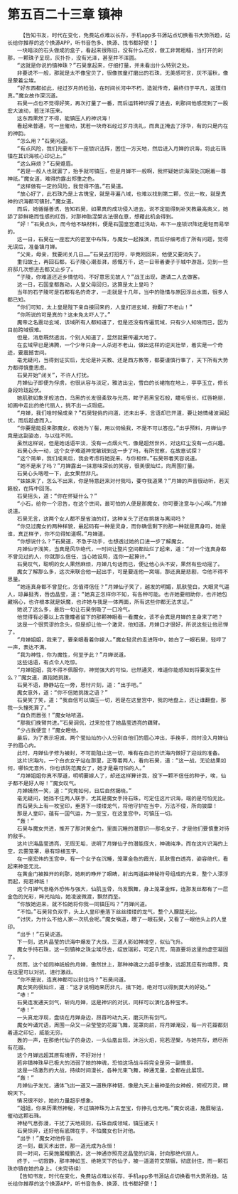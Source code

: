 # 第五百二十三章 镇神
        【告知书友，时代在变化，免费站点难以长存，手机app多书源站点切换看书大势所趋，站长给你推荐的这个换源APP，听书音色多、换源、找书都好使！】
       一块暗淡的石头做成的盒子，看起来很陈旧，没有什么花纹，做工非常粗糙，当打开的刹那，一颗珠子呈现，灰扑扑，没有光泽，甚至并不浑圆。
       “这就是你说的镇神珠？”石昊拿起来，仔细打量，并未看出什么特别之处。
       非要说不一般，那就是太不像宝贝了，很像孩童打磨出的石珠，无美感可言，灰不溜秋，像是蒙着尘埃。
       “好东西都如此，经过岁月的检验，在时间长河中不朽，造就传奇，最终归于平凡，返璞归真。”魔女故作深沉道。
       石昊一点也不觉得好笑，再次打量了一番，而后运转神识探了进去，刹那间他感觉到了一股宏大波动，若汪洋压来。
       这东西果然了不得，能镇压人的神识海！
       看起来普通，可一旦催动，犹若一块奇石经过岁月洗礼，而真正掩去了浮华，有的只是内在的神韵。
       “怎么用？”石昊问道。
       “有点风险，我们先要布下一座锁识法阵，困住一方天地，然后进入月婵的识海，将此石珠镇在其识海核心印记上。”
       “这么麻烦？”石昊蹙眉。
       “若是一般人也就罢了，抬手就可镇压，但是月婵不一般啊，我怀疑她识海深处沉眠着一尊神祇。”魔女道，难得的露出郑重之色。
       “这样做有一定的风险，我觉得不值。”石昊道。
       “放心好了，此石珠乃是上古瑰宝，就是寻遍八域，也难以找到第二颗，仅此一枚，就是真神的识海都可镇封。”魔女道。
       而后，她循循善诱，告知石昊，如果真的成功侵入进去，说不定能得到补天教最高奥义，她舔了舔鲜艳而性感的红唇，对那神胎涅槃古法很在意，想藉此机会得到。
       “好！”石昊点头，而今他不缺材料，便是石国皇宫遭过洗劫，布下一座锁识阵还是轻而易举的。
       这一日，石昊在一座宏大的密室中布阵，与魔女一起推演，而后仔细考虑了所有问题，觉得无误后，准备镇月婵。
       “父亲，母亲，我要闭关几日……”石昊去打招呼，毕竟刚回来，他便又要消失了。
       重归故土，再回石都，石子陵心潮澎湃，感慨万千，这一日带着妻子于城中游逛，见到一些府邸几次想进去都又止步了。
       “子陵，你难道还近乡情怯吗，不好意思见故人？”战王出现，邀请二人去做客。
       这一日，石国皇都轰动，人皇父母回归，这算是太上皇吗？
       当年的石子陵可是石都有名的奇才，一走就是十几年，当中的隐情与原因浮出水面，很多人都已知。
       “你们可知，太上皇是陛下亲自接回来的，人皇打进玄域，掀翻了不老山！”
       “你所说的可是真的？这未免太吓人了。”
       魔帝之名震动玄域，该域所有人都知道了，但是还没有传遍荒域，只有少人知晓而已，因为目前跨域很难。
       但是，消息既然透出，个别人知道了，显然就要传遍大地了。
       在玄域早已是沸腾，一个少年只身一人杀进不老山，做出这样的逆天壮举，着实是一个奇迹，要震撼世间。
       毫无疑问，当得到证实后，无论是补天教、还是西方教等，都要谨慎行事了，天下所有大势力都得慎重思虑。
       石昊开始“闭关”，不许人打扰。
       月婵仙子即便为俘虏，也很从容与淡定，雅洁出尘，雪白的长裙拖在地上，亭亭玉立，修长身段玲珑起伏。
       她肌肤如象牙般洁白，乌黑的长发很柔软与光亮，眸子若黑宝石般，睫毛很长，红唇艳丽，如画中走出的绝代丽人，挑不出一点瑕疵。
       “月婵，我们啥时候成亲？”石昊轻佻的问道，还未出手，言语却已开道，要让她情绪波澜起伏，而后趁虚而入。
       “你要是能捉来那魔女，收她为丫髻，用以伺候我，不是不可以答应。”出乎预料，月婵仙子竟是这副姿态，与以往不同。
       虽然这样说，但是她话语平淡，没有一点烟火气，像是超然世外，对这红尘没有一点兴趣。
       石昊心头一动，这个女子难道神觉敏锐到这一步了吗，有所觉察，在故意试探？
       “这个简单，我们成亲后，我会考虑将她捉来，与你相伴。”石昊带着笑容说道。
       “她不是来了吗？”月婵露出一抹意味深长的笑容，很美很灿烂，向周围打量。
       石昊心头咯噔一下，此女果然非凡。
       “妹妹来了，怎么不出来，你是特意赶来对付我吗，要夺我道果？”月婵的声音很动听，若天籁般，在阵中回荡。
       石昊摇头，道：“你在怀疑什么？”
       “小石，给你一个忠告，在这个世间，最可怕的人便是那魔女，你可要注意与小心啊。”月婵说道。
       石昊无言，这两个女人都不是省油的灯，这种关头了还在挑拨与离间吗？
       “你见过魔女的两种样貌，最起码有一种是灵身，而你确信剩下的那一种就是真身吗，她是谁，真正样子，你不见得知道啊。”月婵道。
       “你想说什么？”石昊道，不急于动手，也想透过她的口进一步了解魔女。
       月婵仙子浅笑，当真是风华绝代，一时间让整片空间都灿烂了起来，道：“对一个连真身都不曾见过的人，你就那么信任，当心她设局，连你一起算计。”
       石昊叹气，聪明的女人果然麻烦，月婵几句话而已，便让他心头不安，果然有些动摇了。
       魔女了解那么多，这次来联合他一起出手，可是要连他一窝端，那还真是悲剧，令他不得不思量。
       “她连真身都不曾显化，怎值得信任？”月婵仙子笑了，越发的明媚，肌肤莹白，大眼灵气逼人，琼鼻挺秀，唇齿晶莹，道：“她真正怎样你不知，有各种可能。也许她要相助你，也许她包藏祸心，也许根本就是妖魔，也许她与我是一体两面，所有这些你都无法求证。”
       她说了这么多，最后一句让石昊倒吸了一口冷气。
       他觉得有必要以上古重瞳者留下的那颗神眼看一看魔女，该不会真是月婵的主身来了吧？
       这是一个很荒谬的念头，但是却让他一个激灵，他知道，月婵口才很好，所说这些让他忌惮了。
       “月婵姐姐，我来了，要亲眼看着你嫁人。”魔女轻灵的走进阵中，她白了一眼石昊，轻哼了一声，表达不满。
       “我为神性，你为魔性，何至于此？”月婵说道。
       这些话语，有点令人吃惊。
       “月婵姐姐，我不得不佩服你，神觉强大的可怕，已然通灵，难道你能感知到将要发生什么？”魔女道，直指她挑拨。
       石昊不语，静静站在一旁，思忖片刻，道：“出手吧。”
       魔女意外，道：“你不信她挑拨之语？”
       石昊笑了笑，道：“我自信可以镇压一切，若是在这皇宫中，我的地盘上，还让谁翻盘，那我一头撞死算了。”
       “自负而嚣张！”魔女咕哝道。
       “那我们挽臂共进。”石昊调侃，过来拉住了她晶莹透亮的藕臂。
       “少占我便宜！”魔女瞪他。
       最后，为了表示坦诚，两个莹灿灿的小人分别自他们的眉心冲出，手挽手，同时没入月婵仙子的眉心内。
       此时，月婵仙子修为被封，不可能阻止这一切，唯有在自己的识海内做好了迎战的准备。
       这片识海内，一个白衣女子站在那里，正等着两人，看向石昊，道：“这一战，无论结果如何，哪怕无意外，你也该防范魔女了，她才是最可怕的人。”
       “月婵姐姐你真不厚道，明明要嫁人了，却还这样算计我，投下一颗不信任的种子，唉，仙子都不是好人呀！”魔女叹气。
       月婵嫣然一笑，道：“究竟如何，日后自然揭晓。”
       毫无疑问，她挡不住两人联手，尤其是魔女手持石珠，可定住这片识海，端的是可怕无比。
       而石昊头上有一枚宝印，垂落下一缕缕龙气，将他守护在当中，万法不侵，所向披靡！
       那是人皇印，蕴有一国气运，为一至宝，在这皇宫中，可镇压一切。
       “轰！”
       石昊与魔女共进，推开了那对黄金门，里面沉睡的潜意识——那名女子，才是他们要慎重对待的敌手。
       这片识海晶莹透亮，无瑕无垢，说明了月婵仙子的潜能庞大，神魂纯净，而在这片识海的上空，云雾笼罩，悬有琼楼玉宇。
       在一座宏伟的玉宫中，有一个女子在沉睡，笼罩金色的霞光，肌肤雪白透亮，姿容绝代，看起来神圣无比。
       在黄金门被推开的刹那，她刷的睁开了眼睛，射出两道由神秘符号组成的光束，整个人漂浮而起，宛若神祇！
       这个月婵气息格外恐怖与强大，仙肌玉骨，乌发飘舞，身上笼罩金辉，连那发丝都有了一层金色的光彩，眸光灿灿，她凌波微渡，飘然而至。
       “你放她进来，就不怕她将你我一同镇压吗？”月婵问道。
       “不怕。”石昊背负双手，头上人皇印垂落下丝丝缕缕的龙气，整个人朦胧无比。
       “讨厌，为什么不给人家一次机会呢。”魔女嗔道，瞟了一眼石昊，又看了一眼他头上的人皇印。
       “出手！”石昊说道。
       下一刻，这片晶莹的识海中爆发了大战，三道人影如神凌空，似仙飞升。
       魔女手持石珠，这一刻镇神之珠尘埃尽去，绽放瑞彩，可定八荒，简直要将这里的虚空凝固了。
       然而，这个如同神祇般的月婵，傲然世上，那种神魂之力超乎想象，远超其应有的境界，竟在这里可以对抗，进行激战。
       “你不是说，连真神都可以封住吗？”石昊问道。
       魔女笑的很灿烂，道：“这才说明她来历非凡，擒下她，绝对可以得到莫大的好处。”
       “哧！”
       石昊连发通天剑气，斩向月婵，这是神识的对抗，同样可以演化各种宝术。
       “哧！”
       一头真龙浮现，盘绕在月婵身边，昂首吟动九天，磨灭所有剑气。
       魔女吟诵咒语，周围一朵又一朵莹莹的花瓣飞舞，笼罩向前，将月婵淹没，每一片花瓣都刻着道之印记，威能无穷。
       轰的一声，在那绝代仙子的身边，一头仙凰出现，沐浴火焰，宛若涅槃，与她共存，燃尽所有花瓣。
       这个月婵远超其原有境界，不好对付！
       若非镇神珠早已极大的消弱了她的神魂，恐怕这场战斗将完全是另一副情景。
       这是一场激烈的大战，持续时间漫长，各种光束飞舞，神通无量，全都在此展现。
       “轰！”
       月婵仙子发光，通体飞出一道又一道秩序神链，像是九天上最神圣的女神般，俯视万灵，睥睨天下。
       情况很不妙，她的力量超乎想象。
       “姐姐，你来历果然神秘，不过镇神珠为上古至宝，你挣扎也无用。”魔女说道，施展秘法，催动这颗石珠。
       神秘气息弥漫，干扰了天地规则，石珠自成领域，镇压诸天！
       石昊惊异，还好他有底牌在手，不怕魔女也针对他。
       “出手！”魔女对他传音。
       这一刻，截天术出世，那一道光成为永恒！
       同一时间，石昊施展鲲鹏法，这一神通亦照亮这晶莹的识海，封向那绝代丽人。
       终于，一切寂静，那丰神如玉、绝艳天下的仙子，被一道道符文禁锢，彻底封住，而一颗石珠亦镇在她的身上。（未完待续）
       【告知书友，时代在变化，免费站点难以长存，手机app多书源站点切换看书大势所趋，站长给你推荐的这个换源APP，听书音色多、换源、找书都好使！】